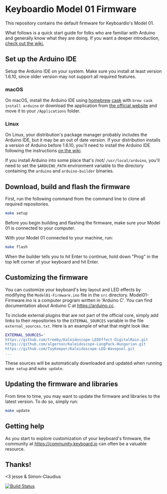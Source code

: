# Keyboardio Model 01 Firmware

This repository contains the default firmware for Keyboardio's Model 01.

What follows is a quick start guide for folks who are familiar with Arduino and generally know what they are doing. If you want a deeper introduction, [check out the wiki.](https://github.com/keyboardio/Kaleidoscope/wiki/Keyboardio-Model-01-Introduction)

## Set up the Arduino IDE

Setup the Arduino IDE on your system. Make sure you install at least version 1.6.10, since older version may not support all required features.

### macOS

On macOS, install the Arduino IDE using [homebrew](http://brew.sh/) [cask](https://caskroom.github.io/) with `brew cask install arduino` or download the application from [the official website](https://www.arduino.cc/en/Main/Software) and move it to your `/Applications` folder.

### Linux

On Linux, your distribution's package manager probably includes the Arduino IDE, but it may be an out of date version. If your distribution installs a version of Arduino before 1.6.10, you'll need to install the Arduino IDE following the instructions [on the wiki](https://github.com/keyboardio/Kaleidoscope/wiki/Install-Arduino-support-on-Linux).

If you install Arduino into some place that's /not/ `/usr/local/arduino`, you'll need to set the `$ARDUINO_PATH` environment variable to the directory containing the `arduino` and `arduino-builder` binaries.

## Download, build and flash the firmware

First, run the following command from the command line to clone all required repositories.

```sh
make setup
```

Before you begin building and flashing the firmware, make sure your Model 01 is connected to your computer.

With your Model 01 connected to your machine, run:

```sh
make flash
```

When the builder tells you to hit Enter to continue, hold down "Prog" in the top left corner of your keyboard and hit Enter.

## Customizing the firmware

You can customize your keyboard's key layout and LED effects by modifying the `Model01-Firmware.ino` file in the `src` directory. Model01-Firmware.ino is a computer program written in 'Arduino C'. You can find documentation about Arduino C at https://arduino.cc.

To include external plugins that are not part of the official core, simply add links to their repositories to the `EXTERNAL_SOURCES` variable in the file `external_sources.txt`. Here is an example of what that might look like:

```sh
EXTERNAL_SOURCES='
https://github.com/tremby/Kaleidoscope-LEDEffect-DigitalRain.git
https://github.com/algernon/Kaleidoscope-LangPack-Hungarian.git
https://github.com/ToyKeeper/Kaleidoscope-LED-Wavepool.git
...
```

These sources will be automatically downloaded and updated when running `make setup` and `make update`.

## Updating the firmware and libraries

From time to time, you may want to update the firmware and libraries to the latest version. To do so, simply run:

```sh
make update
```

## Getting help

As you start to explore customization of your keyboard's firmware, the community at https://community.keyboard.io can often be a valuable resource.

## Thanks!

<3 jesse & Simon-Claudius

[![Build Status](https://travis-ci.org/keyboardio/Model01-Firmware.svg?branch=master)](https://travis-ci.org/keyboardio/Model01-Firmware)
